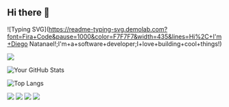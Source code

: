 ## Hi there 👋

![Typing SVG](https://readme-typing-svg.demolab.com?font=Fira+Code&pause=1000&color=F7F7F7&width=435&lines=Hi%2C+I'm+Diego Natanael!;I'm+a+software+developer;I+love+building+cool+things!)

<!-- For Followers -->
<img src="https://img.shields.io/github/followers/DiegoNatanael?style=for-the-badge&logo=github&label=Followers&color=0891b2" />

<!-- For Stars on a specific repo -->
<!-- <img src="https://img.shields.io/github/stars/YOUR_USERNAME/YOUR_REPO?style=for-the-badge&logo=github&label=Stars&color=2088FF" />

<!-- GitHub Stats Card -->
![Your GitHub Stats](https://github-readme-stats.vercel.app/api?username=DiegoNatanael&show_icons=true&theme=tokyonight)

<!-- Top Languages Card -->
![Top Langs](https://github-readme-stats.vercel.app/api/top-langs/?username=DiegoNatanael&layout=compact&theme=tokyonight)

<img src="https://img.shields.io/badge/Python-3776AB?style=for-the-badge&logo=python&logoColor=white" />
<img src="https://img.shields.io/badge/JavaScript-F7DF1E?style=for-the-badge&logo=javascript&logoColor=black" />
<img src="https://img.shields.io/badge/Linux-FCC624?style=for-the-badge&logo=linux&logoColor=black" />
<img src="https://img.shields.io/badge/GIT-E44C30?style=for-the-badge&logo=git&logoColor=white" />

<!--
**DiegoNatanael/DiegoNatanael** is a ✨ _special_ ✨ repository because its `README.md` (this file) appears on your GitHub profile.

Here are some ideas to get you started:

- 🔭 I’m currently working on ...
- 🌱 I’m currently learning ...
- 👯 I’m looking to collaborate on ...
- 🤔 I’m looking for help with ...
- 💬 Ask me about ...
- 📫 How to reach me: ...
- 😄 Pronouns: ...
- ⚡ Fun fact: ...
-->
